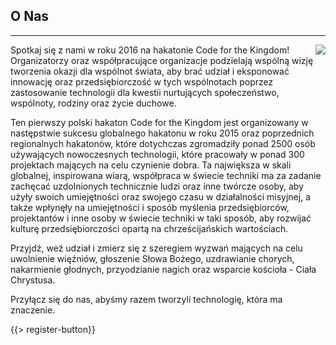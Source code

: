 ﻿## O Nas
---
<img src="{{assets}}/images/earth.jpg" style="float:right"/>

Spotkaj się z nami w roku 2016 na hakatonie Code for the Kingdom! Organizatorzy oraz współpracujące organizacje podzielają wspólną wizję tworzenia okazji dla wspólnot świata, aby brać udział i eksponować innowację oraz przedsiębiorczość w tych wspólnotach poprzez zastosowanie technologii dla kwestii nurtujących społeczeństwo, wspólnoty, rodziny oraz życie duchowe.

Ten pierwszy polski hakaton Code for the Kingdom jest organizowany w następstwie sukcesu globalnego hakatonu w roku 2015 oraz poprzednich regionalnych hakatonów, które dotychczas zgromadziły ponad 2500 osób używających nowoczesnych technologii, które pracowały w ponad 300 projektach mających na celu czynienie dobra. Ta największa w skali globalnej, inspirowana wiarą, współpraca w świecie techniki ma za zadanie zachęcać uzdolnionych technicznie ludzi oraz inne twórcze osoby, aby użyły swoich umiejętności oraz swojego czasu w działalności misyjnej, a także wpłynęły na umiejętności i sposób myślenia przedsiębiorców, projektantów i inne osoby w świecie techniki w taki sposób, aby rozwijać kulturę przedsiębiorczości opartą na chrześcijańskich wartościach.

Przyjdź, weź udział i zmierz się z szeregiem wyzwań mających na celu uwolnienie więźniów, głoszenie Słowa Bożego, uzdrawianie chorych, nakarmienie głodnych, przyodzianie nagich oraz wsparcie kościoła - Ciała Chrystusa.

Przyłącz się do nas, abyśmy razem tworzyli technologię, która ma znaczenie.


{{> register-button}}
